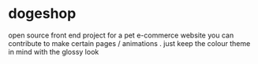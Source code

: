 # dogeshop
open source front end project for a pet e-commerce website
you can contribute to make certain pages / animations .
just keep the colour theme in mind with the glossy look
